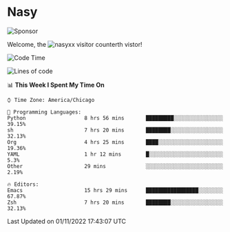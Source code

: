 # Nasy

<!--
<p align="center">
<img height="200" src="https://github-readme-stats.vercel.app/api?username=nasyxx&count_private=true&show_icons=true&theme=dracula&include_all_commits=true"/>
<img height="200" src="https://github-readme-stats.vercel.app/api/top-langs/?username=nasyxx&theme=dracula&hide=html,jupyter+notebook&count_private=true&show_icons=true"/>
</p>

  
----------------
-->

![Sponsor](https://img.shields.io/static/v1.svg?label=Sponsor&message=%E2%9D%A4&logo=GitHub&style=flat&color=pink)
 
Welcome, the ![nasyxx visitor counter](https://count.getloli.com/get/@nasyxx?theme=rule34)th vistor!
 
<!--START_SECTION:waka-->
![Code Time](http://img.shields.io/badge/Code%20Time-2%2C766%20hrs%2025%20mins-blue)

![Lines of code](https://img.shields.io/badge/From%20Hello%20World%20I%27ve%20Written-5%20Million%20lines%20of%20code-blue)

📊 **This Week I Spent My Time On** 

```text
⌚︎ Time Zone: America/Chicago

💬 Programming Languages: 
Python                   8 hrs 56 mins       █████████░░░░░░░░░░░░░░░░   39.15% 
sh                       7 hrs 20 mins       ████████░░░░░░░░░░░░░░░░░   32.13% 
Org                      4 hrs 25 mins       ████░░░░░░░░░░░░░░░░░░░░░   19.36% 
YAML                     1 hr 12 mins        █░░░░░░░░░░░░░░░░░░░░░░░░   5.3% 
Other                    29 mins             ░░░░░░░░░░░░░░░░░░░░░░░░░   2.19%

🔥 Editors: 
Emacs                    15 hrs 29 mins      █████████████████░░░░░░░░   67.87% 
Zsh                      7 hrs 20 mins       ████████░░░░░░░░░░░░░░░░░   32.13%

```


 Last Updated on 01/11/2022 17:43:07 UTC
<!--END_SECTION:waka-->

<!-- ![visitors](https://visitor-badge.laobi.icu/badge?page_id=nasyxx.nasyxx) -->
